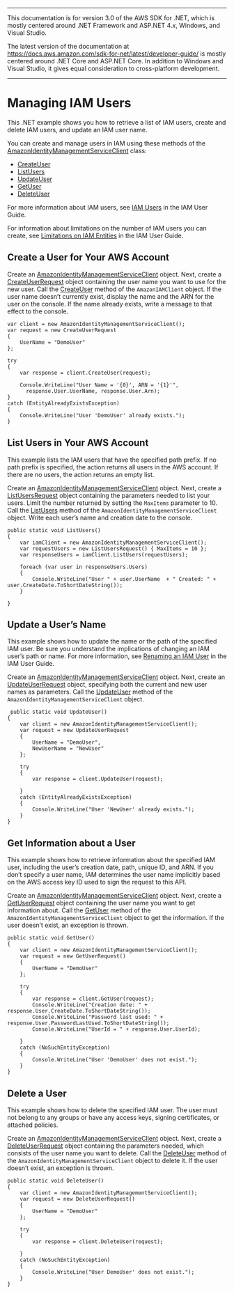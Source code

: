 --------

This documentation is for version 3\.0 of the AWS SDK for \.NET, which is mostly centered around \.NET Framework and ASP\.NET 4\.*x*, Windows, and Visual Studio\.

The latest version of the documentation at [https://docs\.aws\.amazon\.com/sdk\-for\-net/latest/developer\-guide/](../../latest/developer-guide/welcome.html) is mostly centered around \.NET Core and ASP\.NET Core\. In addition to Windows and Visual Studio, it gives equal consideration to cross\-platform development\.

--------

# Managing IAM Users<a name="iam-examples-managing-users"></a>

This \.NET example shows you how to retrieve a list of IAM users, create and delete IAM users, and update an IAM user name\.

You can create and manage users in IAM using these methods of the [AmazonIdentityManagementServiceClient](https://docs.aws.amazon.com/sdkfornet/v3/apidocs/items/IAM/TIAMServiceClient.html) class:
+  [CreateUser](https://docs.aws.amazon.com/sdkfornet/v3/apidocs/items/IAM/MIAMServiceCreateUserCreateUserRequest.html) 
+  [ListUsers](https://docs.aws.amazon.com/sdkfornet/v3/apidocs/items/IAM/MIAMServiceListUsersListUsersRequest.html) 
+  [UpdateUser](https://docs.aws.amazon.com/sdkfornet/v3/apidocs/items/IAM/MIAMServiceUpdateUserUpdateUserRequest.html) 
+  [GetUser](https://docs.aws.amazon.com/sdkfornet/v3/apidocs/items/IAM/MIAMServiceGetUserGetUserRequest.html) 
+  [DeleteUser](https://docs.aws.amazon.com/sdkfornet/v3/apidocs/items/IAM/MIAMServiceDeleteUserDeleteUserRequest.html) 

For more information about IAM users, see [IAM Users](https://docs.aws.amazon.com/IAM/latest/UserGuide/id_users.html) in the IAM User Guide\.

For information about limitations on the number of IAM users you can create, see [Limitations on IAM Entities](https://docs.aws.amazon.com/IAM/latest/UserGuide/iam-limits.html.html) in the IAM User Guide\.

## Create a User for Your AWS Account<a name="create-a-user-for-your-aws-account"></a>

Create an [AmazonIdentityManagementServiceClient](https://docs.aws.amazon.com/sdkfornet/v3/apidocs/items/IAM/TIAMServiceClient.html) object\. Next, create a [CreateUserRequest](https://docs.aws.amazon.com/sdkfornet/v3/apidocs/items/IAM/TCreateUserRequest.html) object containing the user name you want to use for the new user\. Call the [CreateUser](https://docs.aws.amazon.com/sdkfornet/v3/apidocs/items/IAM/MIAMServiceCreateUserCreateUserRequest.html) method of the `AmazonIAMClient` object\. If the user name doesn’t currently exist, display the name and the ARN for the user on the console\. If the name already exists, write a message to that effect to the console\.

```
var client = new AmazonIdentityManagementServiceClient();
var request = new CreateUserRequest
{
    UserName = "DemoUser"
};

try
{
    var response = client.CreateUser(request);

    Console.WriteLine("User Name = '{0}', ARN = '{1}'",
      response.User.UserName, response.User.Arn);
}
catch (EntityAlreadyExistsException)
{
    Console.WriteLine("User 'DemoUser' already exists.");
}
```

## List Users in Your AWS Account<a name="list-users-in-your-aws-account"></a>

This example lists the IAM users that have the specified path prefix\. If no path prefix is specified, the action returns all users in the AWS account\. If there are no users, the action returns an empty list\.

Create an [AmazonIdentityManagementServiceClient](https://docs.aws.amazon.com/sdkfornet/v3/apidocs/items/IAM/TIAMServiceClient.html) object\. Next, create a [ListUsersRequest](https://docs.aws.amazon.com/sdkfornet/v3/apidocs/items/IAM/TListUsersRequest.html) object containing the parameters needed to list your users\. Limit the number returned by setting the `MaxItems` parameter to 10\. Call the [ListUsers](https://docs.aws.amazon.com/sdkfornet/v3/apidocs/items/IAM/MIAMServiceListUsersListUsersRequest.html) method of the `AmazonIdentityManagementServiceClient` object\. Write each user’s name and creation date to the console\.

```
public static void ListUsers()
{
    var iamClient = new AmazonIdentityManagementServiceClient();
    var requestUsers = new ListUsersRequest() { MaxItems = 10 };
    var responseUsers = iamClient.ListUsers(requestUsers);

    foreach (var user in responseUsers.Users)
    {
        Console.WriteLine("User " + user.UserName  + " Created: " + user.CreateDate.ToShortDateString());
    }

}
```

## Update a User’s Name<a name="update-a-user-s-name"></a>

This example shows how to update the name or the path of the specified IAM user\. Be sure you understand the implications of changing an IAM user’s path or name\. For more information, see [Renaming an IAM User](https://docs.aws.amazon.com/IAM/latest/UserGuide/id_users_renaming.html) in the IAM User Guide\.

Create an [AmazonIdentityManagementServiceClient](https://docs.aws.amazon.com/sdkfornet/v3/apidocs/items/IAM/TIAMServiceClient.html) object\. Next, create an [UpdateUserRequest](https://docs.aws.amazon.com/sdkfornet/v3/apidocs/items/IAM/TUpdateUserRequest.html) object, specifying both the current and new user names as parameters\. Call the [UpdateUser](https://docs.aws.amazon.com/sdkfornet/v3/apidocs/items/IAM/MIAMServiceUpdateUserUpdateUserRequest.html) method of the `AmazonIdentityManagementServiceClient` object\.

```
 public static void UpdateUser()
{
    var client = new AmazonIdentityManagementServiceClient();
    var request = new UpdateUserRequest
    {
        UserName = "DemoUser",
        NewUserName = "NewUser"
    };

    try
    {
        var response = client.UpdateUser(request);

    }
    catch (EntityAlreadyExistsException)
    {
        Console.WriteLine("User 'NewUser' already exists.");
    }
}
```

## Get Information about a User<a name="get-information-about-a-user"></a>

This example shows how to retrieve information about the specified IAM user, including the user’s creation date, path, unique ID, and ARN\. If you don’t specify a user name, IAM determines the user name implicitly based on the AWS access key ID used to sign the request to this API\.

Create an [AmazonIdentityManagementServiceClient](https://docs.aws.amazon.com/sdkfornet/v3/apidocs/items/IAM/TIAMServiceClient.html) object\. Next, create a [GetUserRequest](https://docs.aws.amazon.com/sdkfornet/v3/apidocs/items/IAM/TGetUserRequest.html) object containing the user name you want to get information about\. Call the [GetUser](https://docs.aws.amazon.com/sdkfornet/v3/apidocs/items/IAM/MIAMServiceGetUserGetUserRequest.html) method of the `AmazonIdentityManagementServiceClient` object to get the information\. If the user doesn’t exist, an exception is thrown\.

```
public static void GetUser()
{
    var client = new AmazonIdentityManagementServiceClient();
    var request = new GetUserRequest()
    {
        UserName = "DemoUser"
    };

    try
    {
        var response = client.GetUser(request);
        Console.WriteLine("Creation date: " + response.User.CreateDate.ToShortDateString());
        Console.WriteLine("Password last used: " + response.User.PasswordLastUsed.ToShortDateString());
        Console.WriteLine("UserId = " + response.User.UserId);

    }
    catch (NoSuchEntityException)
    {
        Console.WriteLine("User 'DemoUser' does not exist.");
    }
}
```

## Delete a User<a name="delete-a-user"></a>

This example shows how to delete the specified IAM user\. The user must not belong to any groups or have any access keys, signing certificates, or attached policies\.

Create an [AmazonIdentityManagementServiceClient](https://docs.aws.amazon.com/sdkfornet/v3/apidocs/items/IAM/TIAMServiceClient.html) object\. Next, create a [DeleteUserRequest](https://docs.aws.amazon.com/sdkfornet/v3/apidocs/items/IAM/TDeleteUserRequest.html) object containing the parameters needed, which consists of the user name you want to delete\. Call the [DeleteUser](https://docs.aws.amazon.com/sdkfornet/v3/apidocs/items/IAM/MIAMServiceDeleteUserDeleteUserRequest.html) method of the `AmazonIdentityManagementServiceClient` object to delete it\. If the user doesn’t exist, an exception is thrown\.

```
public static void DeleteUser()
{
    var client = new AmazonIdentityManagementServiceClient();
    var request = new DeleteUserRequest()
    {
        UserName = "DemoUser"
    };

    try
    {
        var response = client.DeleteUser(request);

    }
    catch (NoSuchEntityException)
    {
        Console.WriteLine("User DemoUser' does not exist.");
    }
}
```